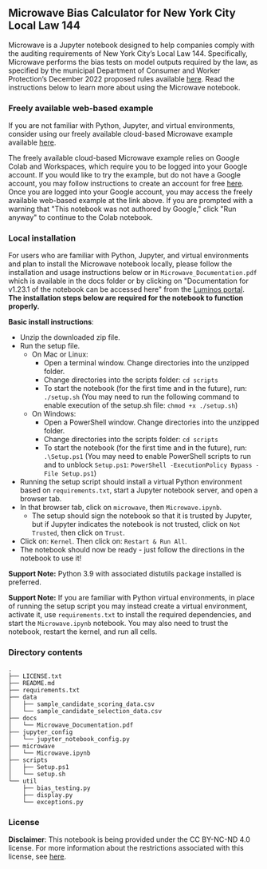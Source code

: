 ## Microwave Bias Calculator for New York City Local Law 144

Microwave is a Jupyter notebook designed to help companies comply with the auditing requirements of New York City’s Local Law 144. Specifically, Microwave performs the bias tests on model outputs required by the law, as specified by the municipal Department of Consumer and Worker Protection’s December 2022 proposed rules available [here](https://rules.cityofnewyork.us/wp-content/uploads/2022/12/DCWP-NOH-AEDTs-1.pdf). Read the instructions below to learn more about using the Microwave notebook.

### Freely available web-based example

If you are not familiar with Python, Jupyter, and virtual environments, consider using our freely available cloud-based Microwave example available [here](https://colab.research.google.com/github/bnh-ai/labs-microwave/blob/main/colab/Microwave.ipynb).

The freely available cloud-based Microwave example relies on Google Colab and Workspaces, which require you to be logged into your Google account. If you would like to try the example, but do not have a Google account, you may follow instructions to create an account for free [here](https://support.google.com/accounts/answer/27441?hl=en). Once you are logged into your Google account, you may access the freely available web-based example at the link above. If you are prompted with a warning that "This notebook was not authored by Google," click "Run anyway" to continue to the Colab notebook.

### Local installation

For users who are familiar with Python, Jupyter, and virtual environments and plan to install the Microwave notebook locally, please follow the installation and usage instructions below or in `Microwave_Documentation.pdf` which is available in the docs folder or by clicking on "Documentation for v1.23.1 of the notebook can be accessed here" from the [Luminos portal](https://luminos.ai). **The installation steps below are required for the notebook to function properly.**

**Basic install instructions**:

* Unzip the downloaded zip file.
* Run the setup file. 
  * On Mac or Linux:
    * Open a terminal window. Change directories into the unzipped folder.
    * Change directories into the scripts folder: `cd scripts`
    * To start the notebook (for the first time and in the future), run: `./setup.sh` (You may need to run the following command to enable execution of the setup.sh file: `chmod +x ./setup.sh`)
  * On Windows: 
    * Open a PowerShell window. Change directories into the unzipped folder.
    * Change directories into the scripts folder: `cd scripts`
    * To start the notebook (for the first time and in the future), run: `.\Setup.ps1` (You may need to enable PowerShell scripts to run and to unblock `Setup.ps1`: `PowerShell -ExecutionPolicy Bypass -File Setup.ps1`)
* Running the setup script should install a virtual Python environment based on `requirements.txt`, start a Jupyter notebook server, and open a browser tab.
* In that browser tab, click on `microwave`, then `Microwave.ipynb`.
  * The setup should sign the notebook so that it is trusted by Jupyter, but if Jupyter indicates the notebook is not trusted, click on `Not Trusted`, then click on `Trust`.
* Click on: `Kernel`. Then click on: `Restart & Run All`.
* The notebook should now be ready - just follow the directions in the notebook to use it! 

**Support Note:** Python 3.9 with associated distutils package installed is preferred. 

**Support Note:** If you are familiar with Python virtual environments, in place of running the setup script you may instead create a virtual environment, activate it, use `requirements.txt` to install the required dependencies, and start the `Microwave.ipynb` notebook. You may also need to trust the notebook, restart the kernel, and run all cells.

### Directory contents

```
.
├── LICENSE.txt
├── README.md
├── requirements.txt
├── data
│   ├── sample_candidate_scoring_data.csv
│   └── sample_candidate_selection_data.csv
├── docs
│   └── Microwave_Documentation.pdf
├── jupyter_config
│   └── jupyter_notebook_config.py
├── microwave
│   └── Microwave.ipynb
├── scripts
│   ├── Setup.ps1
│   └── setup.sh
└── util
    ├── bias_testing.py
    ├── display.py
    └── exceptions.py
```

### License  

**Disclaimer**: This notebook is being provided under the CC BY-NC-ND 4.0
license. For more information about the restrictions associated with this
license, see [here](https://creativecommons.org/licenses/by-nc-nd/4.0).
